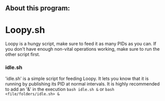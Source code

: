 ## About this program:
# Loopy.sh
Loopy is a hungy script, make sure to feed it as many PIDs as you can. If you don't have enough non-vital operations working, make sure to run the other script first.
### idle.sh
'idle.sh' is a simple script for feeding Loopy. It lets you know that it is running by publishing its PID at normal intervals. It is highly recommended to add an '&' in the execution `bash idle.sh &` or `bash <file/folders/idle.sh> &`
